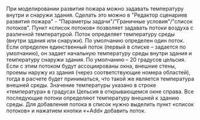 При моделировании развития пожара можно задавать температуру внутри и снаружи здания.
Сделать это можно в "Редактор сценариев развития пожара" - "Параметры задачи"/"Граничные условия"/"список потоков".
Пункт «список потоков» позволяет задавать потоки воздуха с различной температурой. 
Поток определяет температуру среды (внутри здания или снаружи). 
По умолчанию определен один поток.
Если определен единственный поток (первый в списке – задается по умолчанию), он задает начальную температуру среды внутри здания и температуру снаружи здания.  По умолчанию – 20 градусов цельсия.
Если с этим потоком будут ассоциированы окна, внешние стены, проемы наружу из здания (через соответствующие номера областей), тогда в расчете будет приниматься, что такой же является температура внешней среды.
Значение температуры указано в строке «температура» в градусах Цельсия в открывающемся окне справа.
Все последующие потоки определяют температуру внешней к зданию среды.
Для добавления потока в список нужно выделить пункт «список потоков» и нажатием кнопки «+Add» добавить поток.
